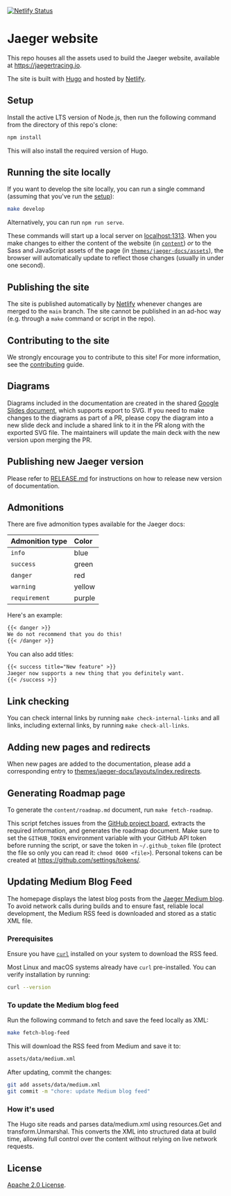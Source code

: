 [![Netlify Status][netifly-img]][netifly]

# Jaeger website

This repo houses all the assets used to build the Jaeger website, available at <https://jaegertracing.io>.

The site is built with [Hugo](https://gohugo.io/) and hosted by [Netlify](https://www.netlify.com/).

## Setup

Install the active LTS version of Node.js, then run the following command from
the directory of this repo's clone:

```bash
npm install
```

This will also install the required version of Hugo.

## Running the site locally

If you want to develop the site locally, you can run a single command (assuming that you've run the [setup](#setup)):

```bash
make develop
```

Alternatively, you can run `npm run serve`.

These commands will start up a local server on [localhost:1313](http://localhost:1313). When you make changes to either the content of the website (in [`content`](content)) *or* to the Sass and JavaScript assets of the page (in [`themes/jaeger-docs/assets`](themes/jaeger-docs/assets)), the browser will automatically update to reflect those changes (usually in under one second).

## Publishing the site

The site is published automatically by [Netlify](https://www.netlify.com/) whenever changes are merged to the `main` branch. The site cannot be published in an ad-hoc way (e.g. through a `make` command or script in the repo).

## Contributing to the site

We strongly encourage you to contribute to this site! For more information, see the [contributing](CONTRIBUTING.md) guide.

## Diagrams

Diagrams included in the documentation are created in the shared [Google Slides document][slides], which supports export to SVG. If you need to make changes to the diagrams as part of a PR, please copy the diagram into a new slide deck and include a shared link to it in the PR along with the exported SVG file. The maintainers will update the main deck with the new version upon merging the PR.

## Publishing new Jaeger version

Please refer to [RELEASE.md](./RELEASE.md) for instructions on how to release new version of documentation.

## Admonitions

There are five admonition types available for the Jaeger docs:

Admonition type | Color
:---------------|:-----
`info` | blue
`success` | green
`danger` | red
`warning` | yellow
`requirement` | purple

Here's an example:

```markdown
{{< danger >}}
We do not recommend that you do this!
{{< /danger >}}
```

You can also add titles:

```markdown
{{< success title="New feature" >}}
Jaeger now supports a new thing that you definitely want.
{{< /success >}}
```

## Link checking

You can check internal links by running `make check-internal-links` and all links, including external links, by running `make check-all-links`.

## Adding new pages and redirects

When new pages are added to the documentation, please add a corresponding entry to [themes/jaeger-docs/layouts/index.redirects](./themes/jaeger-docs/layouts/index.redirects).

## Generating Roadmap page

To generate the `content/roadmap.md` document, run `make fetch-roadmap`.

This script fetches issues from the [GitHub project board](https://github.com/orgs/jaegertracing/projects/4/views/1?layout=table), extracts the required information, and generates the roadmap document. Make sure to set the `GITHUB_TOKEN` environment variable with your GitHub API token before running the script, or save the token in `~/.github_token` file (protect the file so only you can read it: `chmod 0600 <file>`). Personal tokens can be created at https://github.com/settings/tokens/.

## Updating Medium Blog Feed

The homepage displays the latest blog posts from the [Jaeger Medium blog](https://medium.com/jaegertracing).
To avoid network calls during builds and to ensure fast, reliable local development, the Medium RSS feed is downloaded and stored as a static XML file.

### Prerequisites

Ensure you have [`curl`](https://curl.se/) installed on your system to download the RSS feed.

Most Linux and macOS systems already have `curl` pre-installed.
You can verify installation by running:

```bash
curl --version
```

### To update the Medium blog feed
Run the following command to fetch and save the feed locally as XML:

```bash
make fetch-blog-feed
```

This will download the RSS feed from Medium and save it to:
```bash
assets/data/medium.xml
```

After updating, commit the changes:
```bash
git add assets/data/medium.xml
git commit -m "chore: update Medium blog feed"
```

### How it's used
The Hugo site reads and parses data/medium.xml using resources.Get and transform.Unmarshal.
This converts the XML into structured data at build time, allowing full control over the content without relying on live network requests.

## License

[Apache 2.0 License](./LICENSE).

[slides]: https://docs.google.com/presentation/d/1JuurkQn03z0BbOEAViJBEE_WWMj6JQUML-uJm7zizvI/
[netifly-img]: https://api.netlify.com/api/v1/badges/d2b1a1ea-f454-4ba8-990c-cc469c959556/deploy-status
[netifly]: https://app.netlify.com/sites/jaegertracing/deploys
[htmltest]: https://github.com/wjdp/htmltest
